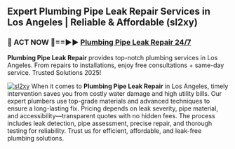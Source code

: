 ## Expert Plumbing Pipe Leak Repair Services in Los Angeles | Reliable & Affordable (sl2xy)  

<h3>🚿 ACT NOW 🌟==►► <a href="https://tinyurl.com/2ne6vx2x" rel="nofollow">Plumbing Pipe Leak Repair 24/7</a></h3>

**Plumbing Pipe Leak Repair** provides top-notch plumbing services in Los Angeles. From repairs to installations, enjoy free consultations + same-day service. Trusted Solutions 2025!

[![sl2xy](https://i.imgur.com/4PFF4AK.jpeg)](https://tinyurl.com/2ne6vx2x)
When it comes to **Plumbing Pipe Leak Repair** in Los Angeles, timely intervention saves you from costly water damage and high utility bills. Our expert plumbers use top-grade materials and advanced techniques to ensure a long-lasting fix. Pricing depends on leak severity, pipe material, and accessibility—transparent quotes with no hidden fees. The process includes leak detection, pipe assessment, precise repair, and thorough testing for reliability. Trust us for efficient, affordable, and leak-free plumbing solutions.